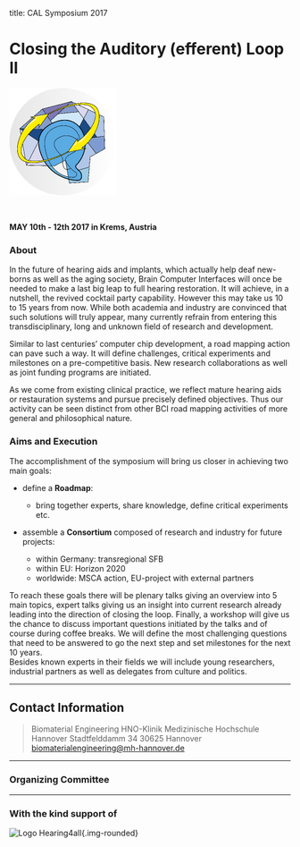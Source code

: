 title: CAL Symposium 2017

# Closing the Auditory (efferent) Loop II

![Logo CAL 2017](03_CAL2017/cal23.png)

<br style="clear:both">

**MAY 10th - 12th 2017 in Krems, Austria**

### About

In the future of hearing aids and implants, which actually help deaf new-borns as well as the aging society, Brain Computer Interfaces will once be needed to make a last big leap to full hearing restoration. It will achieve, in a nutshell, the revived cocktail party capability. However this may take us 10 to 15 years from now. While both academia and industry are convinced that such solutions will truly appear, many currently refrain from entering this transdisciplinary, long and unknown field of research and development.

Similar to last centuries’ computer chip development, a road mapping action can pave such a way. It will define challenges, critical experiments and milestones on a pre-competitive basis. New research collaborations as well as joint funding programs are initiated.

As we come from existing clinical practice, we reflect mature hearing aids or restauration systems and pursue precisely defined objectives. Thus our activity can be seen distinct from other BCI road mapping activities of more general and philosophical nature.



<!-- ![Schloss Herrenhausen](02_cal-symposium-2015/ssh_cropped.png){.img-rounded} -->

### Aims and Execution

The accomplishment of the symposium will bring us closer in achieving two main goals:

-   define a **Roadmap**: 
    -   bring together experts, share knowledge, define critical experiments etc.

-   assemble a **Consortium** composed of research and industry for future projects: 
    -   within Germany: transregional SFB
    -   within EU: Horizon 2020 
    -   worldwide: MSCA action, EU-project with external partners

To reach these goals there will be plenary talks giving an overview into 5 main topics, expert talks giving 
us an insight into current research already leading into the direction of closing the loop. Finally, a workshop 
will give us the chance to discuss important questions initiated by the talks and of course during coffee breaks. 
We will define the most challenging questions that need to be answered to go the next step and set milestones for the 
next 10 years.  
Besides known experts in their fields we will include young researchers, industrial partners as well as delegates from 
culture and politics.


-------------------

Contact Information
-------------------


> Biomaterial Engineering
> HNO-Klinik
> Medizinische Hochschule Hannover
> Stadtfelddamm 34
> 30625 Hannover
> [biomaterialengineering@mh-hannover.de](mailto:biomaterialengineering@mh-hannover.de)




------------------------
### Organizing Committee

<!--
- Marlies Knipper, Department for Molecular Physiology of Hearing, Hearing Research Centre Tübingen, Germany
- Stefan Debener, Department for Neuropsychology, University Oldenburg, Germany
- Theodor Doll, BioMaterial Engineering, Medical School Hannover, Germany
- Maria Höfer, BioMaterial Engineering, Medical School Hannover, Germany
- Thomas Lenarz, ENT Department, Medical School Hannover, Germany
-->

----------------------------
### With the kind support of

![Logo Hearing4all](02_cal-symposium-2015/h4a_logo_long3.png){.img-rounded}


